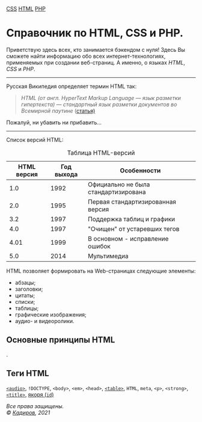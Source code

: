 <!DOCTYPE html>
<HTML>
<HEAD>
<META HTTP-EQUIV="Content-Type" CONTENT="text/html; charset=utf-8">
<link rel='stylesheet' href='css/css_styles.css' type='text/css'>
<TITLE>Пошагово с нуля до джуниора</TITLE>
</HEAD>
<BODY>
<p><a href='C:/Users/iggy/Desktop/programming/book-project/css/css.html'>CSS</a>
<a href='C:/Users/iggy/Desktop/programming/book-project/html_all.html'>HTML</a>
<a href='C:/Users/iggy/Desktop/programming/book-project/php'>PHP</a></p>
<H1>Справочник по HTML, CSS и PHP.</H1>
<P>Приветствую здесь всех, кто занимается бэкендом с нуля! Здесь Вы сможете найти информацию обо всех интернет-технологиях, применяемых при создании веб-страниц. А именно, о языках <dfn>HTML</dfn>, <dfn>CSS</dfn> и <dfn>PHP</dfn>.</P>
<hr>
<P>Русская Википедия определяет термин HTML так:</P>
<blockquote>
<P><em>HTML (от англ. HyperText Markup Language — язык разметки гипертекста) — стандартный язык разметки документов во Всемирной паутине</em> (<a href='http://ru.wikipedia.org/wiki/HTML' target='_blank'>статья)</a></P>
</blockquote>
<P>Пожалуй, ни убавить ни прибавить…</P>
<hr>
<p>Список версий HTML:</p>
<table>
<caption>Таблица HTML-версий</caption>
<thead>
<tr>
<th>HTML версия</th>
<th>Год выхода</th>
<th>Особенности</th>
</tr>
</thead>
<tbody>
<tr>
	<td>1.0</td>
	<td>1992</td>
	<td>Официально не была стандартизирована</td>
</tr>
<tr>
	<td>2.0</td>
	<td>1995</td>
	<td>Первая стандартизированная версия</td>
</tr>
<tr>
	<td>3.2</td>
	<td>1997</td>
	<td>Поддержка таблиц и графики</td>
</tr>
<tr>
	<td>4.0</td>
	<td>1997</td>
	<td>&quot;Очищен&quot; от устаревших тегов</td>
</tr>
<tr>
	<td>4.01</td>
	<td>1999</td>
	<td>В основном - исправление ошибок</td>
</tr>
<tr>
	<td>5.0</td>
	<td>2014</td>
	<td>Мультимедиа</td>
</tr>
</tbody>
</table>
<P>HTML позволяет формировать на Web-страницах следующие элементы:</P>
<ul>
	<li>абзацы;</li>
	<li>заголовки;</li>
	<li>цитаты;</li>
	<li>списки;</li>
	<li>таблицы;</li>
	<li>графические изображения;</li>
	<li>аудио- и видеоролики.</li>
</ul>
<h2>Основные принципы HTML</h2>
<P>. </P>
<h2>Теги HTML</h2>
<P><code><a href='C:/Users/iggy/Desktop/programming/book-project/html/tags/t_audio.html'>&lt;audio&gt;</a></code>, <code>!DOCTYPE</code>, <code>&lt;body&gt;</code>, <code>&lt;em&gt;</code>, <code>&lt;head&gt;</code>, <code><a href='C:/Users/iggy/Desktop/programming/book-project/html/tags/t_table.html'>&lt;table&gt;</a></code>, <code>HTML</code>, <code>meta</code>, <code>&lt;p&gt;</code>, <code>&lt;strong&gt;</code>, <code><a href='C:/Users/iggy/Desktop/programming/book-project/html/tags/t_title.html'>&lt;title&gt;</a></code>, <a href='C:/Users/iggy/Desktop/programming/book-project/html/tags/t_anchors.html'>якоря (<code>id</code>)</a></p>
</BODY>
<footer>
<ADDRESS>Все права защищены.<BR>&#0169; <a href='mailto: ignatyoung@gmail.com'>Кадиров</a>, 2021</ADDRESS>
</footer>
</HTML>
